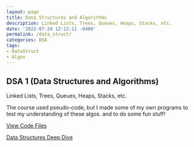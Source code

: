 ```yaml
---
layout: page
title: Data Structures and Algorithms
description: Linked Lists, Trees, Queues, Heaps, Stacks, etc. 
date: '2022-07-24 12:12:11 -0400'
permalink: /data_struct/
categories: DSA
tags:
- DataStruct
- Algos
---
```


## DSA 1 (Data Structures and Algorithms)

Linked Lists, Trees, Queues, Heaps, Stacks, etc. 

The course used pseudo-code, but I made some of my own programs to test my understanding of these algos. and to do some fun stuff!

[View Code Files](https://github.com/avipars/CS-Resources/tree/main/data_struct)


[Data Structures Deep Dive](https://tech.aviparshan.com/2022/06/data-and-programming-structures-guide.html)